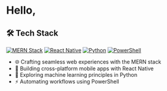 # Hello,

## 🛠️ Tech Stack

[![MERN Stack](https://img.shields.io/badge/MERN-Stack-green?style=for-the-badge&logo=mongodb&logoColor=white)](https://www.mongodb.com/mern-stack)
[![React Native](https://img.shields.io/badge/React_Native-20232A?style=for-the-badge&logo=react&logoColor=61DAFB)](https://reactnative.dev/)
[![Python](https://img.shields.io/badge/Python-3776AB?style=for-the-badge&logo=python&logoColor=white)](https://www.python.org/)
[![PowerShell](https://img.shields.io/badge/PowerShell-5391FE?style=for-the-badge&logo=powershell&logoColor=white)](https://docs.microsoft.com/en-us/powershell/)

- 🌐 Crafting seamless web experiences with the MERN stack
- 📱 Building cross-platform mobile apps with React Native
- 🐍 Exploring machine learning principles in Python
- ⚡ Automating workflows using PowerShell

